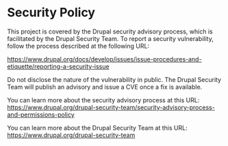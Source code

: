 # Security Policy

This project is covered by the Drupal security advisory process, which is
facilitated by the Drupal Security Team. To report a security vulnerability,
follow the process described at the following URL:

https://www.drupal.org/docs/develop/issues/issue-procedures-and-etiquette/reporting-a-security-issue

Do not disclose the nature of the vulnerability in public. The Drupal Security
Team will publish an advisory and issue a CVE once a fix is available.

You can learn more about the security advisory process at this URL:
https://www.drupal.org/drupal-security-team/security-advisory-process-and-permissions-policy

You can learn more about the Drupal Security Team at this URL:
https://www.drupal.org/drupal-security-team
